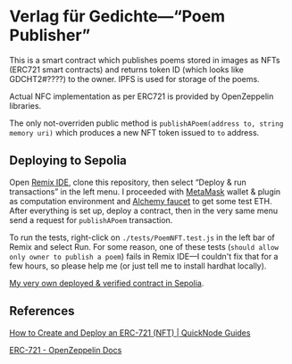 # Verlag für Gedichte—“Poem Publisher”

This is a smart contract which publishes poems stored in images 
as NFTs (ERC721 smart contracts) and returns token ID 
(which looks like GDCHT2#????) to the owner.
IPFS is used for storage of the poems.

Actual NFC implementation as per ERC721 is provided by OpenZeppelin
libraries.

The only not-overriden public method is `publishAPoem(address to, string memory uri)`
which produces a new NFT token issued to `to` address.

## Deploying to Sepolia

Open [Remix IDE](https://remix.ethereum.org), clone this repository,
then select “Deploy & run transactions” in the left menu. 
I proceeded with [MetaMask](https://metamask.io/en-GB) wallet & plugin as 
computation environment and 
[Alchemy faucet](https://www.alchemy.com/faucets/ethereum-sepolia)
to get some test ETH. After everything is set up, deploy a contract, then
in the very same menu send a request for `publishAPoem` transaction.

To run the tests, right-click on `./tests/PoemNFT.test.js` in the left bar of
Remix and select Run. For some reason, one of these tests (`should allow only owner to publish a poem`)
fails in Remix IDE—I couldn't fix that for a few hours, so please help me (or just tell me to install hardhat locally).

[My very own deployed & verified contract in Sepolia](https://sepolia.etherscan.io/address/0x64a08dcfced046c5b598f2587d2fba9e428b1b0e#code).

## References

[How to Create and Deploy an ERC-721 (NFT) | QuickNode Guides](https://www.quicknode.com/guides/ethereum-development/nfts/how-to-create-and-deploy-an-erc-721-nft)

[ERC-721 - OpenZeppelin Docs](https://docs.openzeppelin.com/contracts/5.x/erc721)